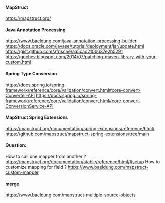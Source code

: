 #### MapStruct
https://mapstruct.org/

#### Java Annotation Processing

https://www.baeldung.com/java-annotation-processing-builder
https://docs.oracle.com/javase/tutorial/deployment/jar/update.html
https://gist.github.com/afrische/aa5cad210b637e2b5291
https://gochev.blogspot.com/2014/07/patching-maven-library-with-your-custom.html

#### Spring Type Conversion

https://docs.spring.io/spring-framework/reference/core/validation/convert.html#core-convert-Converter-API
https://docs.spring.io/spring-framework/reference/core/validation/convert.html#core-convert-ConversionService-API

#### MapStruct Spring Extensions

https://mapstruct.org/documentation/spring-extensions/reference/html/
https://github.com/mapstruct/mapstruct-spring-extensions/tree/main

#### Question:
How to call one mapper from another ?
https://mapstruct.org/documentation/stable/reference/html/#setup
How to customize mapping for field ?
https://www.baeldung.com/mapstruct-custom-mapper

#### merge
https://www.baeldung.com/mapstruct-multiple-source-objects
